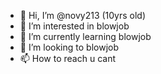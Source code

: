 - 👋 Hi, I’m @novy213 (10yrs old)
- 👀 I’m interested in blowjob
- 🌱 I’m currently learning blowjob
- 💞️ I’m looking to blowjob
- 📫 How to reach u cant


